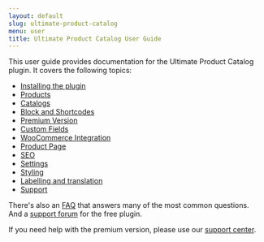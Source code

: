 ```yaml
---
layout: default
slug: ultimate-product-catalog
menu: user
title: Ultimate Product Catalog User Guide
---
```

This user guide provides documentation for the Ultimate Product Catalog plugin. It covers the following topics:

- [Installing the plugin](getting-started/install)
- [Products](products)
- [Catalogs](catalogs)
- [Block and Shortcodes](block-shortcodes)
- [Premium Version](premium)
- [Custom Fields](custom-fields)
- [WooCommerce Integration](woocommerce)
- [Product Page](product-page)
- [SEO](seo)
- [Settings](settings)
- [Styling](styling)
- [Labelling and translation](labelling)
- [Support](support)

There's also an [FAQ](faq) that answers many of the most common questions. And a [support forum](https://wordpress.org/support/plugin/ultimate-product-catalogue) for the free plugin.

If you need help with the premium version, please use our [support center](https://www.etoilewebdesign.com/support-center/).
